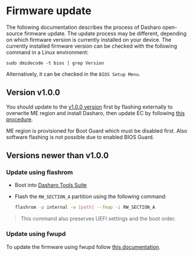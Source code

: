 # Firmware update

The following documentation describes the process of Dasharo open-source
firmware update. The update process may be different, depending on which
firmware version is currently installed on your device. The currently installed
firmware version can be checked with the following command in a Linux
environment:

```shell
sudo dmidecode -t bios | grep Version
```

Alternatively, it can be checked in the `BIOS Setup Menu`.

## Version v1.0.0

You should update to the [v1.0.0 version](../releases/TBD) first by flashing
externally to overwrite ME region and install Dasharo, then update EC by
following [this procedure](initial_deployment.md).

ME region is provisioned for Boot Guard which must be disabled first. Also
software flashing is not possible due to enabled BIOS Guard.

## Versions newer than v1.0.0

### Update using flashrom

* Boot into
  [Dasharo Tools Suite](../../../common-coreboot-docs/dasharo_tools_suite/#running)

* Flash the `RW_SECTION_A` partition using the following command:

  ```bash
  flashrom -p internal -w [path] --fmap -i RW_SECTION_A
  ```

> This command also preserves UEFI settings and the boot order.

### Update using fwupd

To update the firmware using fwupd follow
[this documentation](../../common-coreboot-docs/fwupd_usage.md).
